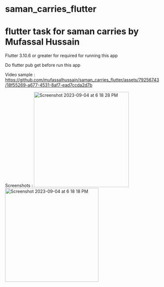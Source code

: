# saman_carries_flutter

# flutter task for saman carries by Mufassal Hussain 

Flutter  3.10.6 or greater for required for running this app 
 
Do flutter pub get before run this app

Video sample :
https://github.com/mufassalhussain/saman_carries_flutter/assets/79256743/18f55269-a677-4531-8af7-ead7ccda2d7b

Screenshots : 
<img width="310" alt="Screenshot 2023-09-04 at 6 18 28 PM" src="https://github.com/mufassalhussain/saman_carries_flutter/assets/79256743/65f2c057-556f-40c4-8c2b-84ba5b56d326">
<img width="305" alt="Screenshot 2023-09-04 at 6 18 18 PM" src="https://github.com/mufassalhussain/saman_carries_flutter/assets/79256743/df77f4e7-74f8-4705-bc6e-8c5d88dd3e73">





